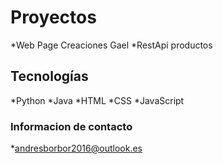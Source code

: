 # Proyectos

  *Web Page Creaciones Gael
  *RestApi productos 
  
  
## Tecnologías

  *Python
  *Java
  *HTML
  *CSS
  *JavaScript
  
### Informacion de contacto

  *andresborbor2016@outlook.es
